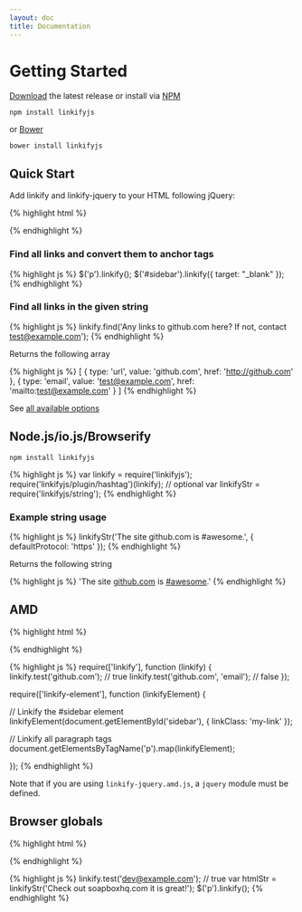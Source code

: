 ```yaml
---
layout: doc
title: Documentation
---
```


# Getting Started

[Download](https://github.com/SoapBox/jQuery-linkify/releases/download/v2.0.0-alpha.3/linkifyjs.zip) the latest release or install via [NPM](https://www.npmjs.com/)

```
npm install linkifyjs
```

or [Bower](http://bower.io/)

```
bower install linkifyjs
```

## Quick Start

Add linkify and linkify-jquery to your HTML following jQuery:

{% highlight html %}
<script src="https://ajax.googleapis.com/ajax/libs/jquery/1.11.2/jquery.min.js"></script>
<script src="linkify.min.js"></script>
<script src="linkify-jquery.min.js"></script>
{% endhighlight %}

### Find all links and convert them to anchor tags

{% highlight js %}
$('p').linkify();
$('#sidebar').linkify({
    target: "_blank"
});
{% endhighlight %}

### Find all links in the given string

{% highlight js %}
linkify.find('Any links to github.com here? If not, contact test@example.com');
{% endhighlight %}

Returns the following array

{% highlight js %}
[
  {
    type: 'url',
    value: 'github.com',
    href: 'http://github.com'
  },
  {
    type: 'email',
    value: 'test@example.com',
    href: 'mailto:test@example.com'
  }
]
{% endhighlight %}

See [all available options](options.html)


## Node.js/io.js/Browserify

```
npm install linkifyjs
```

{% highlight js %}
var linkify = require('linkifyjs');
require('linkifyjs/plugin/hashtag')(linkify); // optional
var linkifyStr = require('linkifyjs/string');
{% endhighlight %}

### Example string usage

{% highlight js %}
linkifyStr('The site github.com is #awesome.', {
  defaultProtocol: 'https'
});
{% endhighlight %}

Returns the following string

{% highlight js %}
'The site <a href="https://github.com">github.com</a> is <a href="#awesome">#awesome</a>.'
{% endhighlight %}

## AMD

{% highlight html %}
<script src="r.js"></script>
<script src="linkify.amd.js"></script>
<script src="linkify-plugin-hashtag.amd.js"></script> <!-- optional -->
<script src="linkify-element.amd.js"></script>
{% endhighlight %}

{% highlight js %}
require(['linkify'], function (linkify) {
  linkify.test('github.com'); // true
  linkify.test('github.com', 'email'); // false
});

require(['linkify-element'], function (linkifyElement) {

  // Linkify the #sidebar element
  linkifyElement(document.getElementById('sidebar'), {
    linkClass: 'my-link'
  });

  // Linkify all paragraph tags
  document.getElementsByTagName('p').map(linkifyElement);

});
{% endhighlight %}

Note that if you are using `linkify-jquery.amd.js`, a `jquery` module must be defined.

## Browser globals

{% highlight html %}
<script src="jquery.js"></script>
<script src="linkify.js"></script>
<script src="linkify-string.js"></script>
<script src="linkify-jquery.js"></script>
{% endhighlight %}

{% highlight js %}
linkify.test('dev@example.com'); // true
var htmlStr = linkifyStr('Check out soapboxhq.com it is great!');
$('p').linkify();
{% endhighlight %}
